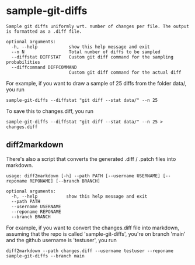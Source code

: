 # sample-git-diffs

```
Sample git diffs uniformly wrt. number of changes per file. The output is formatted as a .diff file.

optional arguments:
  -h, --help            show this help message and exit
  --n N                 Total number of diffs to be sampled
  --diffstat DIFFSTAT   Custom git diff command for the sampling probabilities
  --diffcommand DIFFCOMMAND
                        Custom git diff command for the actual diff
```

For example, if you want to draw a sample of 25 diffs from the folder data/, you run

```
sample-git-diffs --diffstat "git diff --stat data/" --n 25
```

To save this to changes.diff, you run

```
sample-git-diffs --diffstat "git diff --stat data/" --n 25 > changes.diff
```

## diff2markdown

There's also a script that converts the generated .diff / .patch files into markdown.

```
usage: diff2markdown [-h] --path PATH [--username USERNAME] [--reponame REPONAME] [--branch BRANCH]

optional arguments:
  -h, --help           show this help message and exit
  --path PATH
  --username USERNAME
  --reponame REPONAME
  --branch BRANCH
```

For example, if you want to convert the changes.diff file into markdown, assuming that the repo is called 'sample-git-diffs', you're on branch 'main' and the github username is 'testuser', you run

```
diff2markdown --path changes.diff --username testuser --reponame sample-git-diffs --branch main
```

